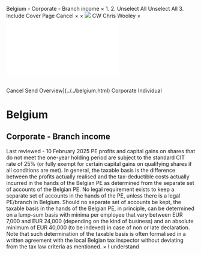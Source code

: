 Belgium - Corporate - Branch income
×
1.
2.
Unselect All
Unselect All
3.
Include Cover Page
Cancel
×
×
![](../../-/media/world-wide-tax-summaries/attachments/global---chris-wooley.ashx%3Frev=ac5e5f3223b34096b1afc2a6009c7320&revision=ac5e5f32-23b3-4096-b1af-c2a6009c7320&hash=859B7ADC84DC2CBEC9760E9E6EE7DE6D0A8BFCDF)
CW
Chris Wooley
×
![](branch-income.html)
######
Cancel
Send
Overview](../../belgium.html)
Corporate
Individual
# Belgium
## Corporate - Branch income
Last reviewed - 10 February 2025
PE profits and capital gains on shares that do not meet the one-year holding period are subject to the standard CIT rate of 25% (or fully exempt for certain capital gains on qualifying shares if all conditions are met).
In general, the taxable basis is the difference between the profits actually realised and the tax-deductible costs actually incurred in the hands of the Belgian PE as determined from the separate set of accounts of the Belgian PE. No legal requirement exists to keep a separate set of accounts in the hands of the PE, unless there is a legal PE/branch in Belgium.
Should no separate set of accounts be kept, the taxable basis in the hands of the Belgian PE, in principle, can be determined on a lump-sum basis with minima per employee that vary between EUR 7,000 and EUR 24,000 (depending on the kind of business) and an absolute minimum of EUR 40,000 (to be indexed) in case of non or late declaration. Note that such determination of the taxable basis is often formalised in a written agreement with the local Belgian tax inspector without deviating from the tax law criteria as mentioned.
×
I understand
